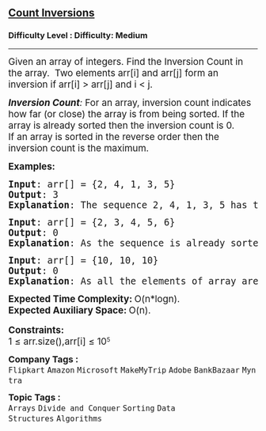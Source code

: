 <h2><a href="https://www.geeksforgeeks.org/problems/inversion-of-array-1587115620/1?utm_source=youtube&utm_medium=collab_striver_ytdescription&utm_campaign=inversion-of-array">Count Inversions</a></h2><h3>Difficulty Level : Difficulty: Medium</h3><hr><div class="problems_problem_content__Xm_eO"><p><span style="font-size: 14pt;">Given an array of integers. Find the Inversion Count in the array.&nbsp; T</span><span style="font-size: 14pt;">wo elements arr[i] and arr[j] form an inversion if arr[i] &gt; arr[j] and i &lt; j.</span></p>
<p><span style="font-size: 14pt;"><em><strong>Inversion Count</strong>: </em>For an array, inversion count indicates how far (or close) the array is from being sorted. If the array is already sorted then the inversion count is 0. <br>If an array is sorted in the reverse order then the inversion count is the maximum.&nbsp;</span></p>
<p><span style="font-size: 14pt;"><strong>Examples:</strong></span></p>
<pre style="position: relative;"><span style="font-size: 14pt;"><strong>Input</strong>: arr[] = {2, 4, 1, 3, 5}<br><strong>Output</strong>: 3
<strong>Explanation</strong>: The sequence 2, 4, 1, 3, 5 has three inversions (2, 1), (4, 1), (4, 3).</span><div class="open_grepper_editor" title="Edit &amp; Save To Grepper"></div></pre>
<pre style="position: relative;"><span style="font-size: 14pt;"><strong>Input</strong>: arr[] = {2, 3, 4, 5, 6}<br><strong>Output</strong>: 0
<strong>Explanation</strong>: As the sequence is already sorted so there is no inversion count.</span><div class="open_grepper_editor" title="Edit &amp; Save To Grepper"></div></pre>
<pre style="position: relative;"><span style="font-size: 14pt;"><strong>Input</strong>: arr[] = {10, 10, 10}<br><strong>Output</strong>: 0
<strong>Explanation</strong>: As all the elements of array are same, so there is no inversion count.</span><div class="open_grepper_editor" title="Edit &amp; Save To Grepper"></div></pre>
<p><span style="font-size: 14pt;"><strong>Expected Time Complexity:&nbsp;</strong>O(n*logn).<br><strong>Expected Auxiliary Space:&nbsp;</strong>O(n).</span><br><br><span style="font-size: 14pt;"><strong>Constraints:</strong></span><br><span style="font-size: 14pt;">1 ≤ arr.size(),</span><span style="font-size: 18.6667px;">arr[i]</span><span style="font-size: 14pt;">&nbsp;≤ 10</span><sup>5</sup></p></div><p><span style=font-size:18px><strong>Company Tags : </strong><br><code>Flipkart</code>&nbsp;<code>Amazon</code>&nbsp;<code>Microsoft</code>&nbsp;<code>MakeMyTrip</code>&nbsp;<code>Adobe</code>&nbsp;<code>BankBazaar</code>&nbsp;<code>Myntra</code>&nbsp;<br><p><span style=font-size:18px><strong>Topic Tags : </strong><br><code>Arrays</code>&nbsp;<code>Divide and Conquer</code>&nbsp;<code>Sorting</code>&nbsp;<code>Data Structures</code>&nbsp;<code>Algorithms</code>&nbsp;